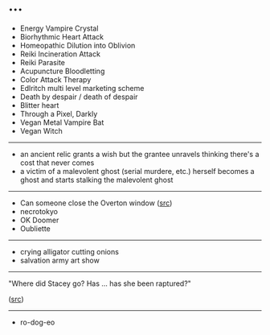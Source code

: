 ...
===

* Energy Vampire Crystal
* Biorhythmic Heart Attack
* Homeopathic Dilution into Oblivion
* Reiki Incineration Attack
* Reiki Parasite
* Acupuncture Bloodletting
* Color Attack Therapy
* Edlritch multi level marketing scheme
* Death by despair / death of despair
* Blitter heart
* Through a Pixel, Darkly
* Vegan Metal Vampire Bat
* Vegan Witch

---

* an ancient relic grants a wish but the grantee unravels thinking there's
  a cost that never comes
* a victim of a malevolent ghost (serial murdere, etc.) herself becomes a ghost
  and starts stalking the malevolent ghost



---

* Can someone close the Overton window ([src](https://twitter.com/inconvergent/status/1316768298797858816))
* necrotokyo
* OK Doomer
* Oubliette

---

* crying alligator cutting onions
* salvation army art show

---

"Where did Stacey go? Has ... has she been raptured?"

([src](https://twitter.com/espiers/status/1457555877163061251))

---

* ro-dog-eo
